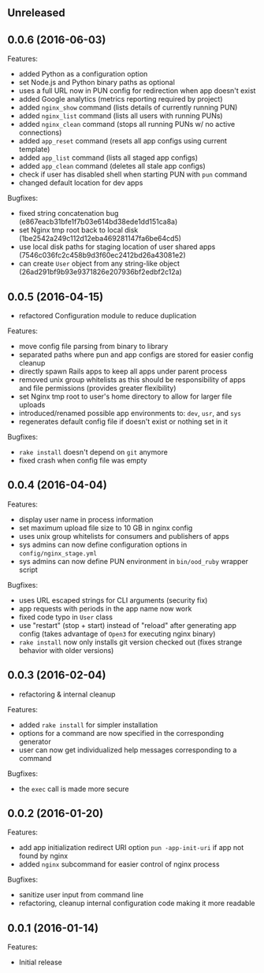 ## Unreleased

## 0.0.6 (2016-06-03)

Features:

  - added Python as a configuration option
  - set Node.js and Python binary paths as optional
  - uses a full URL now in PUN config for redirection when app doesn't exist
  - added Google analytics (metrics reporting required by project)
  - added `nginx_show` command (lists details of currently running PUN)
  - added `nginx_list` command (lists all users with running PUNs)
  - added `nginx_clean` command (stops all running PUNs w/ no active connections)
  - added `app_reset` command (resets all app configs using current template)
  - added `app_list` command (lists all staged app configs)
  - added `app_clean` command (deletes all stale app configs)
  - check if user has disabled shell when starting PUN with `pun` command
  - changed default location for dev apps

Bugfixes:

  - fixed string concatenation bug (e867eacb31bfe1f7b03e614bd38ede1dd151ca8a)
  - set Nginx tmp root back to local disk (1be2542a249c112d12eba469281147fa6be64cd5)
  - use local disk paths for staging location of user shared apps (7546c036fc2c458b9d3f60ec2412bd26a43081e2)
  - can create `User` object from any string-like object (26ad291bf9b93e9371826e207936bf2edbf2c12a)


## 0.0.5 (2016-04-15)

  - refactored Configuration module to reduce duplication

Features:

  - move config file parsing from binary to library
  - separated paths where pun and app configs are stored for easier config
    cleanup
  - directly spawn Rails apps to keep all apps under parent process
  - removed unix group whitelists as this should be responsibility of apps and
    file permissions (provides greater flexibility)
  - set Nginx tmp root to user's home directory to allow for larger file
    uploads
  - introduced/renamed possible app environments to: `dev`, `usr`, and `sys`
  - regenerates default config file if doesn't exist or nothing set in it

Bugfixes:

  - `rake install` doesn't depend on `git` anymore
  - fixed crash when config file was empty

## 0.0.4 (2016-04-04)

Features:

  - display user name in process information
  - set maximum upload file size to 10 GB in nginx config
  - uses unix group whitelists for consumers and publishers of apps
  - sys admins can now define configuration options in `config/nginx_stage.yml`
  - sys admins can now define PUN environment in `bin/ood_ruby` wrapper script

Bugfixes:

  - uses URL escaped strings for CLI arguments (security fix)
  - app requests with periods in the app name now work
  - fixed code typo in `User` class
  - use "restart" (stop + start) instead of "reload" after generating app
    config (takes advantage of `Open3` for executing nginx binary)
  - `rake install` now only installs git version checked out (fixes strange
    behavior with older versions)

## 0.0.3 (2016-02-04)

  - refactoring & internal cleanup

Features:

  - added `rake install` for simpler installation
  - options for a command are now specified in the corresponding generator
  - user can now get individualized help messages corresponding to a command

Bugfixes:

  - the `exec` call is made more secure

## 0.0.2 (2016-01-20)

Features:

  - add app initialization redirect URI option `pun -app-init-uri` if app not
    found by nginx
  - added `nginx` subcommand for easier control of nginx process

Bugfixes:

  - sanitize user input from command line
  - refactoring, cleanup internal configuration code making it more readable

## 0.0.1 (2016-01-14)

Features:

  - Initial release
